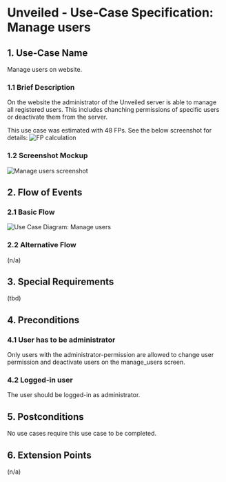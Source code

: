 # Unveiled - Use-Case Specification: Manage users

## 1. Use-Case Name
Manage users on website.

### 1.1 Brief Description
On the website the administrator of the Unveiled server is able to manage all registered users. This includes chanching
permissions of specific users or deactivate them from the server.

This use case was estimated with 48 FPs. See the below screenshot for details:
![][fp calculation]

### 1.2 Screenshot Mockup
![][screenshot]

## 2. Flow of Events

### 2.1 Basic Flow
![][basic flow]

### 2.2 Alternative Flow
(n/a)

## 3. Special Requirements
(tbd)

## 4. Preconditions
### 4.1 User has to be administrator
Only users with the administrator-permission are allowed to change user permission and deactivate users on the manage_users screen.

### 4.2 Logged-in user
The user should be logged-in as administrator.

## 5. Postconditions
No use cases require this use case to be completed.

## 6. Extension Points
(n/a)

<!-- Link definitions: -->
[basic flow]: https://raw.githubusercontent.com/SAS-Systems/Unveiled-Documentation/master/Bilder/UC_Diagrams/UC_Diagram_Manage_users.png "Use Case Diagram: Manage users"
[screenshot]: https://raw.githubusercontent.com/SAS-Systems/Unveiled-Documentation/master/Bilder/Screenshots_website/manage_users.PNG "Manage users screenshot"
[fp calculation]: https://raw.githubusercontent.com/SAS-Systems/Unveiled-Documentation/master/Bilder/FP%20calculation/FP_manage_users.PNG "FP calculation"
